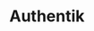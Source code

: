 <!-- generated by markdown-notes-tree -->

# Authentik

<!-- optional markdown-notes-tree directory description starts here -->

<!-- optional markdown-notes-tree directory description ends here -->


